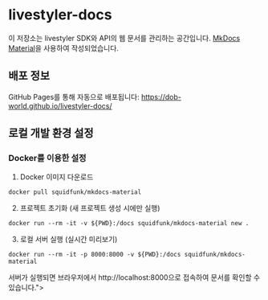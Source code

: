 # livestyler-docs
이 저장소는 livestyler SDK와 API의 웹 문서를 관리하는 공간입니다. [MkDocs Material](https://squidfunk.github.io/mkdocs-material/)을 사용하여 작성되었습니다.

## 배포 정보
GitHub Pages를 통해 자동으로 배포됩니다:
https://dob-world.github.io/livestyler-docs/

## 로컬 개발 환경 설정
### Docker를 이용한 설정
1. Docker 이미지 다운로드
```
docker pull squidfunk/mkdocs-material
```
2. 프로젝트 초기화 (새 프로젝트 생성 시에만 실행)

```
docker run --rm -it -v ${PWD}:/docs squidfunk/mkdocs-material new .
```
3. 로컬 서버 실행 (실시간 미리보기)
```
docker run --rm -it -p 8000:8000 -v ${PWD}:/docs squidfunk/mkdocs-material
```
서버가 실행되면 브라우저에서 http://localhost:8000으로 접속하여 문서를 확인할 수 있습니다.">